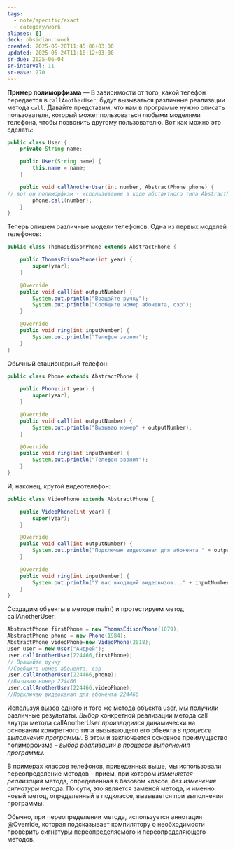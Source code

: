 ```yaml
---
tags:
  - note/specific/exact
  - category/work
aliases: []
deck: obsidian::work
created: 2025-05-20T11:45:06+03:00
updated: 2025-05-24T11:18:12+03:00
sr-due: 2025-06-04
sr-interval: 11
sr-ease: 270
---
```


**Пример полиморфизма**
—
В зависимости от того, какой телефон передается в `callAnotherUser`, будут вызываться различные реализации метода `call`.
Давайте представим, что нам в программе нужно описать пользователя, который может пользоваться любыми моделями телефона, чтобы позвонить другому пользователю. Вот как можно это сделать:
```java
public class User {
    private String name;

    public User(String name) {
        this.name = name;
    }

    public void callAnotherUser(int number, AbstractPhone phone) {
// вот он полиморфизм - использование в коде абстактного типа AbstractPhone phone!
        phone.call(number);
    }
}
```

Теперь опишем различные модели телефонов. Одна из первых моделей телефонов:
```java
public class ThomasEdisonPhone extends AbstractPhone {

    public ThomasEdisonPhone(int year) {
        super(year);
    }

    @Override
    public void call(int outputNumber) {
        System.out.println("Вращайте ручку");
        System.out.println("Сообщите номер абонента, сэр");
    }

    @Override
    public void ring(int inputNumber) {
        System.out.println("Телефон звонит");
    }
}
```

Обычный стационарный телефон:
```java
public class Phone extends AbstractPhone {

    public Phone(int year) {
        super(year);
    }

    @Override
    public void call(int outputNumber) {
        System.out.println("Вызываю номер" + outputNumber);
    }

    @Override
    public void ring(int inputNumber) {
        System.out.println("Телефон звонит");
    }
}
```

И, наконец, крутой видеотелефон:
```java
public class VideoPhone extends AbstractPhone {

    public VideoPhone(int year) {
        super(year);
    }

    @Override
    public void call(int outputNumber) {
        System.out.println("Подключаю видеоканал для абонента " + outputNumber);
    }

    @Override
    public void ring(int inputNumber) {
        System.out.println("У вас входящий видеовызов..." + inputNumber);
    }
}
```

Создадим объекты в методе main() и протестируем метод callAnotherUser:
```java
AbstractPhone firstPhone = new ThomasEdisonPhone(1879);
AbstractPhone phone = new Phone(1984);
AbstractPhone videoPhone=new VideoPhone(2018);
User user = new User("Андрей");
user.callAnotherUser(224466,firstPhone);
// Вращайте ручку
//Сообщите номер абонента, сэр
user.callAnotherUser(224466,phone);
//Вызываю номер 224466
user.callAnotherUser(224466,videoPhone);
//Подключаю видеоканал для абонента 224466
```

Используя вызов одного и того же метода объекта user, мы получили различные результаты. *Выбор* конкретной реализации метода call внутри метода callAnotherUser *производился* динамически на основании конкретного типа вызывающего его объекта *в процессе выполнения программы*. В этом и заключается основное преимущество полиморфизма – *выбор реализации в процессе выполнения программы*.

В примерах классов телефонов, приведенных выше, мы использовали переопределение методов – прием, при котором *изменяется реализация* метода, определенная в базовом классе, *без изменения сигнатуры* метода. По сути, это является заменой метода, и именно новый метод, определенный в подклассе, вызывается при выполнении программы.

Обычно, при переопределении метода, используется аннотация @Override, которая подсказывает компилятору о необходимости проверить сигнатуры переопределяемого и переопределяющего методов.

